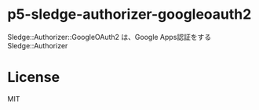 # p5-sledge-authorizer-googleoauth2

Sledge::Authorizer::GoogleOAuth2 は、Google Apps認証をする Sledge::Authorizer

# License

MIT


